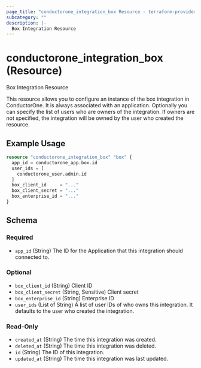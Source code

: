 ```yaml
---
page_title: "conductorone_integration_box Resource - terraform-provider-conductorone"
subcategory: ""
description: |-
  Box Integration Resource
---
```


# conductorone_integration_box (Resource)

Box Integration Resource

This resource allows you to configure an instance of the box integration in ConductorOne.
It is always associated with an application. Optionally you can specify the list of users who are owners of the integration.
If owners are not specified, the integration will be owned by the user who created the resource.

## Example Usage

```terraform
resource "conductorone_integration_box" "box" {
  app_id = conductorone_app.box.id
  user_ids = [
    conductorone_user.admin.id
  ]
  box_client_id     = "..."
  box_client_secret = "..."
  box_enterprise_id = "..."
}
```

<!-- schema generated by tfplugindocs -->
## Schema

### Required

- `app_id` (String) The ID for the Application that this integration should connected to.

### Optional

- `box_client_id` (String) Client ID
- `box_client_secret` (String, Sensitive) Client secret
- `box_enterprise_id` (String) Enterprise ID
- `user_ids` (List of String) A list of user IDs of who owns this integration. It defaults to the user who created the integration.

### Read-Only

- `created_at` (String) The time this integration was created.
- `deleted_at` (String) The time this integration was deleted.
- `id` (String) The ID of this integration.
- `updated_at` (String) The time this integration was last updated.
